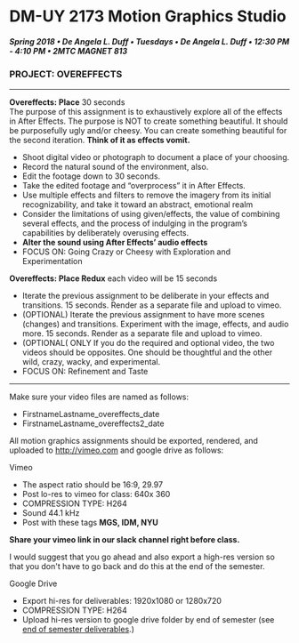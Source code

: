 # DM-UY 2173 Motion Graphics Studio

##### Spring 2018 • De Angela L. Duff • Tuesdays • De Angela L. Duff • 12:30 PM - 4:10 PM • 2MTC MAGNET 813

### PROJECT: OVEREFFECTS

---

**Overeffects: Place** 30 seconds	
The purpose of this assignment is to exhaustively explore all of the effects in After Effects. The purpose is NOT to create something beautiful. It should be purposefully ugly and/or cheesy. You can create something beautiful for the second iteration. **Think of it as effects vomit.**

* Shoot digital video or photograph to document a place of your choosing.
* Record the natural sound of the environment, also.
* Edit the footage down to 30 seconds.
* Take the edited footage and “overprocess” it in After Effects.
* Use multiple effects and filters to remove the imagery from its initial recognizability, and take it toward an abstract, emotional realm
* Consider the limitations of using given/effects, the value of combining several effects, and the process of indulging in the program’s capabilities by deliberately overusing effects.
* **Alter the sound using After Effects’ audio effects**
* FOCUS ON: Going Crazy or Cheesy with Exploration and Experimentation

**Overeffects: Place Redux** each video will be 15 seconds	
* Iterate the previous assignment to be deliberate in your effects and transitions. 15 seconds. Render as a separate file and upload to vimeo.
* (OPTIONAL) Iterate the previous assignment to have more scenes (changes) and transitions. Experiment with the image, effects, and audio more. 15 seconds. Render as a separate file and upload to vimeo.
* (OPTIONAL( ONLY If you do the required and optional video, the two videos should be opposites. One should be thoughtful and the other wild, crazy, wacky, and experimental.
* FOCUS ON: Refinement and Taste


---

Make sure your video files are named as follows:
* FirstnameLastname_overeffects_date
* FirstnameLastname_overeffects2_date

All motion graphics assignments should be exported, rendered, and uploaded to http://vimeo.com and google drive as follows:

Vimeo
* The aspect ratio should be 16:9, 29.97
* Post lo-res to vimeo for class: 640x 360
* COMPRESSION TYPE: H264
* Sound 44.1 kHz
* Post with these tags **MGS, IDM, NYU**

**Share your vimeo link in our slack channel right before class.**

I would suggest that you go ahead and also export a high-res version so that you don't have to go back and do this at the end of the semester.

Google Drive
* Export hi-res for deliverables: 1920x1080 or 1280x720
* COMPRESSION TYPE: H264
* Upload hi-res version to google drive folder by end of semester (see [end of semester deliverables](end_of_semester_deliverables.md).)


